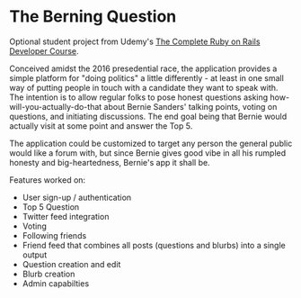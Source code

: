 <h1>The Berning Question</h1>

<p>
  Optional student project from Udemy's 
  <a href="https://www.udemy.com/the-complete-ruby-on-rails-developer-course/learn/#/">The Complete Ruby on Rails Developer Course</a>.
</p>

<p>
  Conceived amidst the 2016 presedential race, the application provides a simple platform for "doing politics" a little differently - at least 
  in one small way of putting people in touch with a candidate they want to speak with. The intention is to allow regular folks to pose 
  honest questions asking how-will-you-actually-do-that about Bernie Sanders' talking points, voting on questions, and initiating 
  discussions. The end goal being that Bernie would actually visit at some point and answer the Top 5.
</p>

<p>
  The application could be customized to target any person the general public would like a forum with, but since Bernie gives good vibe in 
  all his rumpled honesty and big-heartedness, Bernie's app it shall be.
</p>

<p>
  Features worked on:
  <ul>
    <li>User sign-up / authentication</li>
    <li>Top 5 Question</li>
    <li>Twitter feed integration</li>
    <li>Voting</li>
    <li>Following friends</li>
    <li>Friend feed that combines all posts (questions and blurbs) into a single output</li>
    <li>Question creation and edit</li>
    <li>Blurb creation</li>
    <li>Admin capabilties</li>
  </ul>
</p>